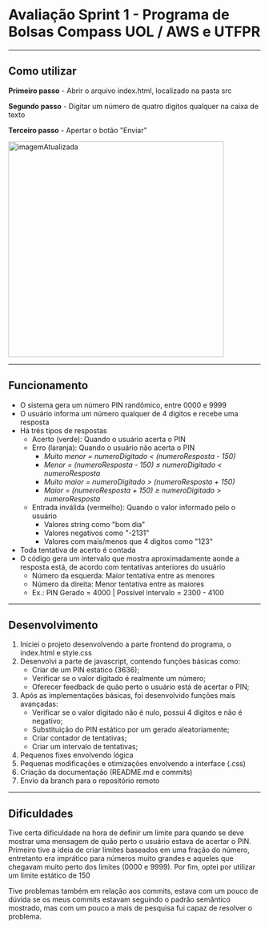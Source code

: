 # Avaliação Sprint 1 - Programa de Bolsas Compass UOL / AWS e UTFPR

***

## Como utilizar

__Primeiro passo__ - Abrir o arquivo index.html, localizado na pasta src

__Segundo passo__ - Digitar um número de quatro digitos qualquer na caixa de texto

__Terceiro passo__ - Apertar o botão "Enviar"

<img width="430" alt="imagemAtualizada" src="https://github.com/JoaoVitorSDelfino/testandoBranches/assets/103132209/502eab21-0813-4836-ba5c-ef1c52383873">

***

## Funcionamento
- O sistema gera um número PIN randômico, entre 0000 e 9999
- O usuário informa um número qualquer de 4 digitos e recebe uma resposta
- Há três tipos de respostas
  - Acerto (verde): Quando o usuário acerta o PIN
  - Erro (laranja): Quando o usuário não acerta o PIN
    - *Muito menor =  numeroDigitado < (numeroResposta - 150)*
    - *Menor = (numeroResposta - 150) ≤ numeroDigitado <  numeroResposta*
    - *Muito maior = numeroDigitado > (numeroResposta + 150)* 
    - *Maior = (numeroResposta + 150) ≥ numeroDigitado > numeroResposta*
  - Entrada inválida (vermelho): Quando o valor informado pelo o usuário 
    - Valores string como "bom dia"
    - Valores negativos como "-2131"
    - Valores com mais/menos que 4 digitos como "123"
- Toda tentativa de acerto é contada
- O código gera um intervalo que mostra aproximadamente aonde a resposta está, de acordo com tentativas anteriores do usuário
  - Número da esquerda: Maior tentativa entre as menores 
  - Número da direita: Menor tentativa entre as maiores
  - Ex.: PIN Gerado = 4000 | Possível intervalo = 2300 - 4100

***

## Desenvolvimento
1. Iniciei o projeto desenvolvendo a parte frontend do programa, o index.html e style.css
2. Desenvolvi a parte de javascript, contendo funções básicas como:
    - Criar de um PIN estático (3636);
    - Verificar se o valor digitado é realmente um número;
    - Oferecer feedback de quão perto o usuário está de acertar o PIN;
3. Após as implementações básicas, foi desenvolvido funções mais avançadas:
    - Verificar se o valor digitado não é nulo, possui 4 digitos e não é negativo;
    - Substituição do PIN estático por um gerado aleatoriamente;
    - Criar contador de tentativas;
    - Criar um intervalo de tentativas;
4. Pequenos fixes envolvendo lógica
5. Pequenas modificações e otimizações envolvendo a interface (.css)
6. Criação da documentação (README.md e commits)
7. Envio da branch para o repositório remoto

***

## Dificuldades
Tive certa dificuldade na hora de definir um limite para quando se deve mostrar uma mensagem de quão perto o usuário estava de acertar o PIN. Primeiro tive a ideia de criar limites baseados em uma fração do número, entretanto era imprático para números muito grandes e aqueles que chegavam muito perto dos limites (0000 e 9999). Por fim, optei por utilizar um limite estático de 150

Tive problemas também em relação aos commits, estava com um pouco de dúvida se os meus commits estavam seguindo o padrão semântico mostrado, mas com um pouco a mais de pesquisa fui capaz de resolver o problema.
